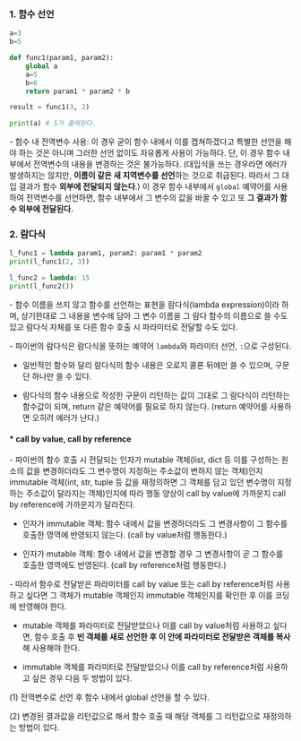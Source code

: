 ### 1. 함수 선언

```python
a=3
b=5

def func1(param1, param2):
    global a
    a=5
    b=6
    return param1 * param2 * b

result = func1(3, 2)

print(a) # 5가 출력된다.
```

\- 함수 내 전역변수 사용: 이 경우 굳이 함수 내에서 이를 캡쳐하겠다고 특별한 선언을 해야 하는 것은 아니며 그러한 선언 없이도 자유롭게 사용이 가능하다. 단, 이 경우 함수 내부에서 전역변수의 내용을 변경하는 것은 불가능하다. (대입식을 쓰는 경우라면 에러가 발생하지는 않지만, **이름이 같은 새 지역변수를 선언**하는 것으로 취급된다. 따라서 그 대입 결과가 함수 **외부에 전달되지 않는다**.) 이 경우 함수 내부에서 `global` 예약어를 사용하여 전역변수를 선언하면, 함수 내부에서 그 변수의 값을 바꿀 수 있고 또 **그 결과가 함수 외부에 전달된다.**



### 2. 람다식

```python
l_func1 = lambda param1, param2: param1 * param2
print(l_func1(2, 3))

l_func2 = lambda: 15
print(l_func2())
```

\- 함수 이름을 쓰지 않고 함수를 선언하는 표현을 람다식(lambda expression)이라 하며, 상기한대로 그 내용을 변수에 담아 그 변수 이름을 그 람다 함수의 이름으로 쓸 수도 있고 람다식 자체를 또 다른 함수 호출 시 파라미터로 전달할 수도 있다.

\- 파이썬의 람다식은 람다식을 뜻하는 예약어 `lambda`와 파라미터 선언, `:`으로 구성된다. 

- 일반적인 함수와 달리 람다식의 함수 내용은 오로지 콜론 뒤에만 쓸 수 있으며, 구문 단 하나만 쓸 수 있다. 

- 람다식의 함수 내용으로 작성한 구문이 리턴하는 값이 그대로 그 람다식이 리턴하는 함수값이 되며, return 같은 예약어를 필요로 하지 않는다. (return 예약어를 사용하면 오히려 에러가 난다.)



#### * call by value, call by reference

\- 파이썬의 함수 호출 시 전달되는 인자가 mutable 객체(list, dict 등 이를 구성하는 원소의 값을 변경하더라도 그 변수명이 지정하는 주소값이 변하지 않는 객체)인지 immutable 객체(int, str, tuple 등 값을 재정의하면 그 객체를 담고 있던 변수명이 지정하는 주소값이 달라지는 객체)인지에 따라 행동 양상이 call by value에 가까운지 call by reference에 가까운지가 달라진다. 

- 인자가 immutable 객체: 함수 내에서 값을 변경하더라도 그 변경사항이 그 함수를 호출한 영역에 반영되지 않는다. (call by value처럼 행동한다.)

- 인자가 mutable 객체: 함수 내에서 값을 변경할 경우 그 변경사항이 곧 그 함수를 호출한 영역에도 반영된다. (call by reference처럼 행동한다.)

\- 따라서 함수로 전달받은 파라미터를 call by value 또는 call by reference처럼 사용하고 싶다면 그 객체가 mutable 객체인지 immutable 객체인지를 확인한 후 이를 코딩에 반영해야 한다. 

- mutable 객체를 파라미터로 전달받았으나 이를 call by value처럼 사용하고 싶다면, 함수 호출 후 **빈 객체를 새로 선언한 후 이 안에 파라미터로 전달받은 객체를 복사**해 사용해야 한다. 

- immutable 객체를 파라미터로 전달받았으나 이를 call by reference처럼 사용하고 싶은 경우 다음 두 방법이 있다.

(1) 전역변수로 선언 후 함수 내에서 global 선언을 할 수 있다.

(2) 변경된 결과값을 리턴값으로 해서 함수 호출 때 해당 객체를 그 리턴값으로 재정의하는 방법이 있다. 